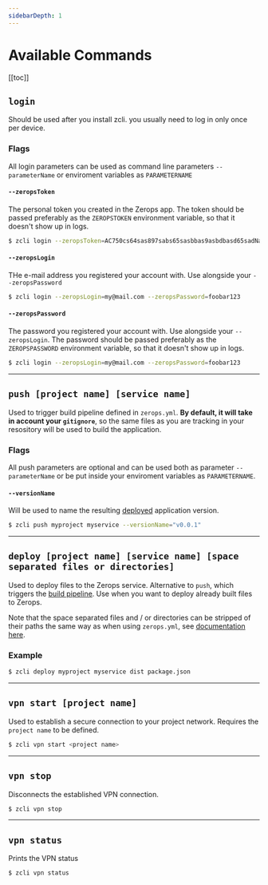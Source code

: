 ```yaml
---
sidebarDepth: 1
---
```


# Available Commands

[[toc]]

## `login`

Should be used after you install zcli. you usually need to log in only once per device.

### Flags

All login parameters can be used as command line parameters `--parameterName` or enviroment variables as `PARAMETERNAME`

#### `--zeropsToken`

The personal token you created in the Zerops app. The token should be passed preferably as the `ZEROPSTOKEN` environment variable, so that it doesn't show up in logs.

```bash
$ zcli login --zeropsToken=AC750cs64sas897sabs65sasbbas9asbdbasd65sadNa
```

#### `--zeropsLogin`

THe e-mail address you registered your account with. Use alongside your `--zeropsPassword`

```bash
$ zcli login --zeropsLogin=my@mail.com --zeropsPassword=foobar123
```

#### `--zeropsPassword`

The password you registered your account with. Use alongside your `--zeropsLogin`. The password should be passed preferably as the `ZEROPSPASSWORD` environment variable, so that it doesn't show up in logs.

```bash
$ zcli login --zeropsLogin=my@mail.com --zeropsPassword=foobar123
```

---

## `push [project name] [service name]`

Used to trigger build pipeline defined in `zerops.yml`. **By default, it will take in account your `gitignore`**, so the same files as you are tracking in your resository will be used to build the application.

### Flags

All push parameters are optional and can be used both as parameter `--parameterName` or be put inside your enviroment variables as `PARAMETERNAME`.

#### `--versionName`

Will be used to name the resulting [deployed](/documentation/deploy/how-deploy-works.html) application version.

```bash
$ zcli push myproject myservice --versionName="v0.0.1"
```

---

## `deploy [project name] [service name] [space separated files or directories]`

Used to deploy files to the Zerops service. Alternative to `push`, which triggers the [build pipeline](/documentation/build/how-zerops-build-works.html). Use when you want to deploy already built files to Zerops.

Note that the space separated files and / or directories can be stripped of their paths the same way as when using `zerops.yml`, see [documentation here](/build/build-config.html#deploy-paths-configurations).

### Example
```bash
$ zcli deploy myproject myservice dist package.json
```

---

## `vpn start [project name]`

Used to establish a secure connection to your project network. Requires the `project name` to be defined.

```bash
$ zcli vpn start <project name>
```

---

## `vpn stop`

Disconnects the established VPN connection.

```bash
$ zcli vpn stop
```

---

## `vpn status`

Prints the VPN status

```bash
$ zcli vpn status
```

